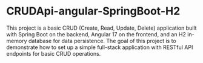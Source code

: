 # CRUDApi-angular-SpringBoot-H2



This project is a basic CRUD (Create, Read, Update, Delete) application built with Spring Boot on the backend, Angular 17 on the frontend, and an H2 in-memory database for data persistence. The goal of this project is to demonstrate how to set up a simple full-stack application with RESTful API endpoints for basic CRUD operations.
